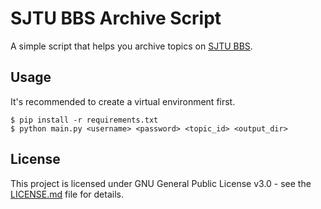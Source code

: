 # SJTU BBS Archive Script

A simple script that helps you archive topics on [SJTU BBS](https://dev.bbs.sjtu.edu.cn).

## Usage

It's recommended to create a virtual environment first.

``` shell script
$ pip install -r requirements.txt
$ python main.py <username> <password> <topic_id> <output_dir>
```

## License

This project is licensed under GNU General Public License v3.0 - see the [LICENSE.md](LICENSE.md) file for details.
